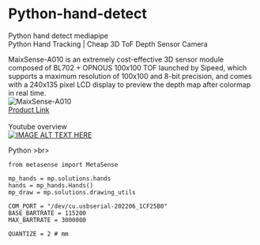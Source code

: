 # Python-hand-detect
Python hand detect mediapipe<br>
Python Hand Tracking | Cheap 3D ToF Depth Sensor Camera<br>

MaixSense-A010 is an extremely cost-effective 3D sensor module composed of BL702 + OPNOUS 100x100 TOF launched by Sipeed, which supports a maximum resolution of 100x100 and 8-bit precision, and comes with a 240x135 pixel LCD display to preview the depth map after colormap in real time.<Br>
![MaixSense-A010](https://wiki.sipeed.com/hardware/zh/maixsense/maixsense-a010/assets/ms_s.jpg)
<br>[Product Link](https://bit.ly/49QvL6h)
<br><br>Youtube overview <BR>
[![IMAGE ALT TEXT HERE](https://img.youtube.com/vi/CPq58z2kVi8/0.jpg)](https://www.youtube.com/watch?v=CPq58z2kVi8)
<br>

Python >br>
```
from metasense import MetaSense

mp_hands = mp.solutions.hands
hands = mp_hands.Hands()
mp_draw = mp.solutions.drawing_utils

COM_PORT = "/dev/cu.usbserial-202206_1CF25B0"
BASE_BARTRATE = 115200
MAX_BARTRATE = 3000000

QUANTIZE = 2 # mm
```
